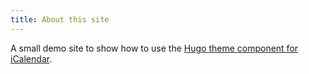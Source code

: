 ```yaml
---
title: About this site
---
```

A small demo site to show how to use the [Hugo theme component for iCalendar](https://github.com/finkregh/hugo-theme-component-ical).
